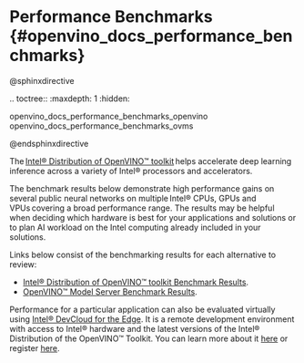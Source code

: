 # Performance Benchmarks {#openvino_docs_performance_benchmarks}

@sphinxdirective

.. toctree::
   :maxdepth: 1
   :hidden:

   openvino_docs_performance_benchmarks_openvino
   openvino_docs_performance_benchmarks_ovms


@endsphinxdirective

The [Intel® Distribution of OpenVINO™ toolkit](https://software.intel.com/content/www/us/en/develop/tools/openvino-toolkit.html) helps accelerate deep learning inference across a variety of Intel® processors and accelerators.

The benchmark results below demonstrate high performance gains on several public neural networks on multiple Intel® CPUs, GPUs and VPUs covering a broad performance range. The results may be helpful when deciding which hardware is best for your applications and solutions or to plan AI workload on the Intel computing already included in your solutions.

Links below consist of the benchmarking results for each alternative to review:

* [Intel® Distribution of OpenVINO™ toolkit Benchmark Results](performance_benchmarks_openvino.md).
* [OpenVINO™ Model Server Benchmark Results](performance_benchmarks_ovms.md).

Performance for a particular application can also be evaluated virtually using [Intel® DevCloud for the Edge](https://devcloud.intel.com/edge/). It is a remote development environment with access to Intel® hardware and the latest versions of the Intel® Distribution of the OpenVINO™ Toolkit. You can learn more about it [here](https://www.intel.com/content/www/us/en/developer/tools/devcloud/edge/overview.html) or register [here](https://inteliot.force.com/DevcloudForEdge/s/).
